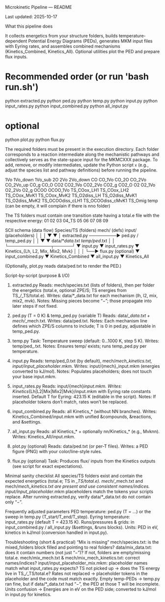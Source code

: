 Microkinetic Pipeline — README

Last updated: 2025-10-17

What this pipeline does

It collects energetics from your structure folders, builds temperature-dependent Potential Energy Diagrams (PEDs), generates MKM input files with Eyring rates, and assembles combined mechanisms (Kinetics_Combined, Kinetics_All). Optional utilities plot the PED and prepare flux inputs.

# Recommended order (or run 'bash run.sh')
python extracted.py
python ped.py
python temp.py
python input.py
python input_rates.py
python input_combined.py
python all_input.py

# optional
python plot.py
python flux.py

The required folders must be present in the execution directory. Each folder corresponds to a reaction intermediate along the mechanistic pathways and collectively serves as the state-space input for the MKMCXXX package. To add, remove, or modify intermediates, update the Python script `x` (e.g., adjust the species list and pathway definitions) before running the pipeline.

1Vo
1Vo_down
1Vo_sub
2O
2Vo
2Vo_down
CO
CO_1Vo
CO_2O
CO_2Vo
CO_2Vo_up
CO_g
CO_O
CO2
CO2_1Vo
CO2_2Vo
CO2_g
CO2_O
O2
O2_1Vo
O2_2Vo
O2_g
OCOO
OCOO_1Vo
TS_COox_LH1
TS_COox_LH2
TS_COox_MvK1
TS_COox_MvK2
TS_O2diss_LH
TS_O2diss_MvK1
TS_O2diss_MvK2
TS_OCOOdiss_cLH1
TS_OCOOdiss_cMvK1
TS_Omig
temp (can be empty, it will complain if there is nno folder)

The TS folders must contain one transition state having a total.e file with the respective energy:
01
02
03
04_TS
05
06
07
08
09


SCII schema (data flow)
Species/TS (folders)   mech/ (defs)         input/ (placeholders)
         │               │                             │
         ▼               ▼                             │
                extracted.py  ─────────►  ped.py / temp_ped.py
                           │                     │
                           ▼                     ▼
                      data/*_data.txt        temp/ped_<T>.txt
                           │                     │
                           └──────────────┬──────┘
                                          ▼
                                       input.py
                                          ▼
                                    input_rates.py
                                          ▼
                        Kinetics_{Lh, L2, Mix, Mix2, Mvk}
                                 │               │
                                 │               └──► flux.py (optional)
                                 ▼
                           input_combined.py
                                 ▼
                          Kinetics_Combined
                                 ▼
                             all_input.py
                                 ▼
                            Kinetics_All

(Optionally, plot.py reads data/ped.txt to render the PED.)

Script-by-script (purpose & I/O)

1) extracted.py
Reads: mech/species.txt (lists of folders), then per folder the energetics (total.e, optional ZPE/S; TS energies from TS_*/*_TS/total.e).
Writes: data/*_data.txt for each mechanism (lh, l2, mix, mix2, mvk).
Notes: Missing pieces become “−”; those propagate into later steps if not fixed.

2) ped.py (T = 0 K) & temp_ped.py (variable T)
Reads: data/*_data.txt + mech/*_mech.txt.
Writes: data/ped.txt.
Notes: Each mechanism line defines which ZPE/S columns to include; T is 0 in ped.py, adjustable in temp_ped.py.

3) temp.py
Task: Temperature sweep (default: 0…1000 K, step 5 K).
Writes: temp/ped_<T>.txt.
Notes: Ensures temp/ exists; runs temp_ped.py per temperature.

4) input.py
Reads: temp/ped_0.txt (by default), mech/*_mech_kinetics.txt, input/input_placeholder_*.mkm.
Writes: input/{mech}_input.mkm (energies converted to kJ/mol).
Notes: Populates placeholders; does not touch your base input.mkm.

5) input_rates.py
Reads: input/{mech}_input.mkm.
Writes: Kinetics_{Lh|L2|Mix|Mix2|Mvk}/input.mkm with Eyring rate constants inserted.
Default T for Eyring: 423.15 K (editable in the script).
Notes: If placeholder tokens don’t match, rates won’t be replaced.

6) input_combined.py
Reads: all Kinetics_* (without NN branches).
Writes: Kinetics_Combined/input.mkm with unified &compounds, &reactions, and &settings.

7) all_input.py
Reads: all Kinetics_* + optionally nn/Kinetics_* (e.g., Mvknn).
Writes: Kinetics_All/input.mkm.

8) plot.py (optional)
Reads: data/ped.txt (or per-T files).
Writes: a PED figure (PNG) with your color/line-style rules.

9) flux.py (optional)
Task: Produces flux/ inputs from the Kinetics outputs (see script for exact expectations).

Minimal sanity checklist
All species/TS folders exist and contain the expected energetics (total.e; TS in *_TS/total.e).
mech/*_mech.txt and mech/*_mech_kinetics.txt are present and use consistent names/indices.
input/input_placeholder_*.mkm placeholders match the tokens your scripts replace.
After running extracted.py, verify data/*_data.txt do not contain only “−”.

Frequently adjusted parameters
PED temperature: ped.py (T = ...) or the sweep in temp.py (T_start/T_end/T_step).
Eyring temperature: input_rates.py (default T = 423.15 K).
Runs/pressures & grids: in input_combined.py / all_input.py (&settings, &runs blocks).
Units: PED in eV, kinetics in kJ/mol (conversion handled in input.py).

Troubleshooting (short & practical)
“Mix is missing”
mech/species.txt: is the mixed_folders block filled and pointing to real folders?
data/mix_data.txt: does it contain numbers (not just “−”)? If not, folders are empty/missing total.e.
mech/mix_mech.txt & mech/mix_mech_kinetics.txt: correct names/indices?
input/input_placeholder_mix.mkm: placeholder names match what input_rates.py expects?
TS not picked up → does the TS energy live in TS_*/*_TS/total.e?
Rates not replaced → placeholder tokens in the placeholder and the code must match exactly.
Empty temp-PEDs → temp.py ran fine, but if data/*_data.txt had “−”, the PED at those T will be incomplete.
Units confusion → Energies are in eV on the PED side; converted to kJ/mol in input.py for kinetics.


